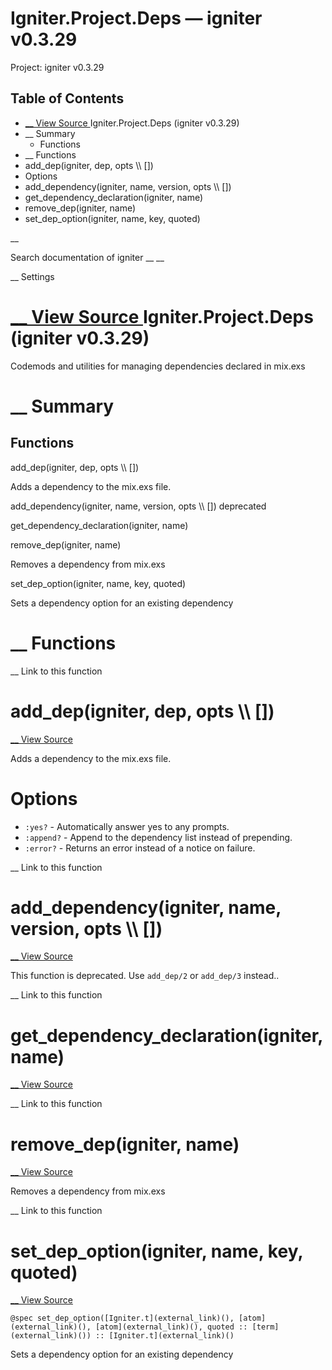 # Igniter.Project.Deps — igniter v0.3.29

Project: igniter v0.3.29

## Table of Contents

- [ __ View Source ](external_link) Igniter.Project.Deps (igniter v0.3.29)
- __ Summary
  - Functions
- __ Functions
- add_dep(igniter, dep, opts \\\ [])
- Options
- add_dependency(igniter, name, version, opts \\\ [])
- get_dependency_declaration(igniter, name)
- remove_dep(igniter, name)
- set_dep_option(igniter, name, key, quoted)

__

Search documentation of igniter __ __

__ Settings

#  [ __ View Source ](external_link) Igniter.Project.Deps (igniter v0.3.29)

Codemods and utilities for managing dependencies declared in mix.exs

#  __ Summary

##  Functions

add_dep(igniter, dep, opts \\\ [])

Adds a dependency to the mix.exs file.

add_dependency(igniter, name, version, opts \\\ []) deprecated

get_dependency_declaration(igniter, name)

remove_dep(igniter, name)

Removes a dependency from mix.exs

set_dep_option(igniter, name, key, quoted)

Sets a dependency option for an existing dependency

#  __ Functions

__ Link to this function

# add_dep(igniter, dep, opts \\\ [])

[ __ View Source ](external_link)

Adds a dependency to the mix.exs file.

# Options

  * `:yes?` \- Automatically answer yes to any prompts.
  * `:append?` \- Append to the dependency list instead of prepending.
  * `:error?` \- Returns an error instead of a notice on failure.



__ Link to this function

# add_dependency(igniter, name, version, opts \\\ [])

[ __ View Source ](external_link)

This function is deprecated. Use `add_dep/2` or `add_dep/3` instead.. 

__ Link to this function

# get_dependency_declaration(igniter, name)

[ __ View Source ](external_link)

__ Link to this function

# remove_dep(igniter, name)

[ __ View Source ](external_link)

Removes a dependency from mix.exs

__ Link to this function

# set_dep_option(igniter, name, key, quoted)

[ __ View Source ](external_link)
    
    
    @spec set_dep_option([Igniter.t](external_link)(), [atom](external_link)(), [atom](external_link)(), quoted :: [term](external_link)()) :: [Igniter.t](external_link)()

Sets a dependency option for an existing dependency
